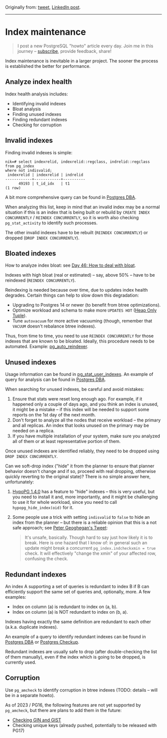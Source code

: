 Originally from: [tweet](https://twitter.com/samokhvalov/status/1725784211809059101), [LinkedIn post]().

---

# Index maintenance

> I post a new PostgreSQL "howto" article every day. Join me in this
> journey – [subscribe](https://twitter.com/samokhvalov/), provide feedback, share!

Index maintenance is inevitable in a larger project. The sooner the process is established the better for performance.

## Analyze index health

Index health analysis includes:

- Identifying invalid indexes
- Bloat analysis
- Finding unused indexes
- Finding redundant indexes
- Checking for corruption

## Invalid indexes

Finding invalid indexes is simple:

```
nik=# select indexrelid, indexrelid::regclass, indrelid::regclass
from pg_index
where not indisvalid;
 indexrelid | indexrelid | indrelid
------------+------------+----------
      49193 | t_id_idx   | t1
(1 row)
```

A bit more comprehensive query can be found in [Postgres DBA](https://github.com/NikolayS/postgres_dba/).

When analyzing this list, keep in mind that an invalid index may be a normal situation if this is an index that is being
built or rebuild by `CREATE INDEX CONCURRENTLY` / `REINDEX CONCURRENTLY`, so it is worth also checking
`pg_stat_activity` to identify such processes.

The other invalid indexes have to be rebuilt (`REINDEX CONCURRENTLY`) or dropped (`DROP INDEX CONCURRENTLY`).

## Bloated indexes

How to analyze index bloat: see [Day 46: How to deal with bloat](./0046_how_to_deal_with_bloat.md).

Indexes with high bloat (real or estimated) – say, above 50% – have to be reindexed (`REINDEX CONCURRENTLY`).

Reindexing is needed because over time, due to updates index health degrades. Certain things can help to slow down this
degradation:

- Upgrading to Postgres 14 or newer (to benefit from btree optimizations).
- Optimize workload and schema to make
  more `UPDATES HOT` ([Heap Only Tuple](https://postgresql.org/docs/current/storage-hot.html)).
- Tune `autovacuum` for more active vacuuming (though, remember that `VACUUM` doesn't rebalance btree indexes).

Thus, from time to time, you need to use `REINDEX CONCURRENTLY` for those indexes that are known to be bloated. Ideally,
this procedure needs to be automated. Example: [pg_auto_reindexer](https://github.com/vitabaks/pg_auto_reindexer).

## Unused indexes

Usage information can be found in [pg_stat_user_indexes](https://postgresql.org/docs/current/monitoring-stats.html).
An example of query for analysis can be found in [Postgres DBA](https://github.com/NikolayS/postgres_dba/).

When searching for unused indexes, be careful and avoid mistakes:

1) Ensure that stats were reset long enough ago. For example, if it happened only a couple of days ago, and you think an
   index is unused, it might be a mistake – if this index will be needed to support some reports on the 1st day of the
   next month.
2) Don't forget to analyze all the nodes that receive workload – the primary and all replicas. An index that looks
   unused on the primary may be needed on a replica.
3) If you have multiple installation of your system, make sure you analyzed all of them or at least representative
   portion of them.

Once unused indexes are identified reliably, they need to be dropped using `DROP INDEX CONCURRENTLY`.

Can we soft-drop index ("hide" it from the planner to ensure that planner behavior doesn't change and if so, proceed
with real dropping, otherwise quickly reverting to the original state)? There is no simple answer here, unfortunately:

1) [HypoPG 1.4.0](https://github.com/HypoPG/hypopg/releases/tag/1.4.0) has a feature to "hide" indexes – this is very
   useful, but you need to install it and, more importantly, and it might be challenging to use it for whole workload,
   since you need to call `hypopg_hide_index(oid)` for it.
2) Some people use a trick with setting `indisvalid` to `false` to hide an index from the planner – but there is a
   reliable opinion that this is a not safe approach; see
   [Peter Geoghegan's Tweet](https://twitter.com/petervgeoghegan/status/1599191964045672449):

   > It's unsafe, basically. Though hard to say just how likely it is to break. Here is one hazard that I know of: in
   > general such an update might break a concurrent `pg_index.indcheckxmin = true` check. It will effectively
   > "change the xmin" of your affected row, confusing the check.

## Redundant indexes

An index A supporting a set of queries is redundant to index B if B can efficiently support the same set of queries and,
optionally, more. A few examples:

- Index on column (a) is redundant to index on (a, b).
- Index on column (a) is NOT redundant to index on (b, a).

Indexes having exactly the same definition are redundant to each other (a.k.a. duplicate indexes).

An example of a query to identify redundant indexes can be found in 
[Postgres DBA](https://github.com/NikolayS/postgres_dba/)
or [Postgres Checkup](https://gitlab.com/postgres-ai/postgres-checkup).

Redundant indexes are usually safe to drop (after double-checking the list of them manually), even if the index which is
going to be dropped, is currently used.

## Corruption

Use `pg_amcheck` to identify corruption in btree indexes (TODO: details – will be in a separate howto).

As of 2023 / PG16, the following features are not yet supported by `pg_amcheck`, but there are plans to add them in the
future:

- [Checking GIN and GIST](https://commitfest.postgresql.org/45/3733/)
- Checking unique keys (already pushed, potentially to be released with PG17)
